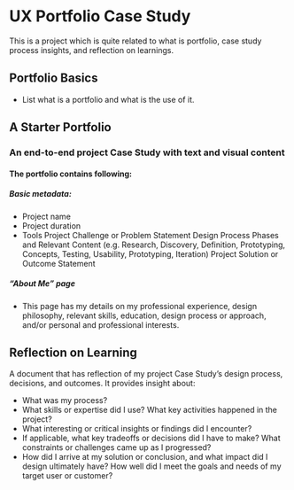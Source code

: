 # UX Portfolio Case Study #
This is a project which is quite related to what is portfolio, case study process insights, and reflection on learnings.

## Portfolio Basics ##
- List what is a portfolio and what is the use of it.

## A Starter Portfolio ##
### An end-to-end project Case Study with text and visual content ###
#### The portfolio contains following: ####
##### Basic metadata: #####
- Project name
- Project duration
- Tools
Project Challenge or Problem Statement
Design Process Phases and Relevant Content (e.g. Research, Discovery, Definition, Prototyping, Concepts, Testing, Usability, Prototyping, Iteration)
Project Solution or Outcome Statement

##### “About Me” page #####
- This page has my details on my professional experience, design philosophy, relevant skills, education, design process or approach, and/or personal and professional interests.

## Reflection on Learning ##
A document that has reflection of my project Case Study’s design process, decisions, and outcomes. It provides insight about:
- What was my process?
- What skills or expertise did I use? What key activities happened in the project?
- What interesting or critical insights or findings did I encounter?
- If applicable, what key tradeoffs or decisions did I have to make? What constraints or challenges came up as I progressed?
- How did I arrive at my solution or conclusion, and what impact did I design ultimately have? How well did I meet the goals and needs of my target user or customer?
